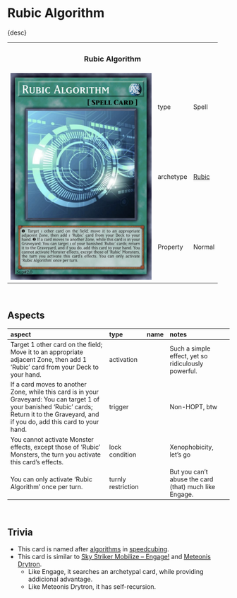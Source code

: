 # Rubic Algorithm

{desc}


<table>
  <tr>
    <th colspan="3"> <h3> Rubic Algorithm </h3> </th>
  </tr>
  <tr>
    <td rowspan="4"> <img src="../../../.assets/cards/spells/Rubic Algorithm.png" width="320px"> </td>
  </tr>
  <tr>
    <td> type </td>
    <td> Spell </td>
  </tr>
  <tr>
    <td> archetype </td>
    <td> <a href="../../../archetypes/Rubic.md">Rubic</a> </td>
  </tr>
  <tr>
    <td> Property </td>
    <td> Normal </td>
  </tr>
</table>


<br>


## Aspects

| aspect | type | name | notes |
| :----- | :--- | :--- | :---- |
| Target 1 other card on the field; Move it to an appropriate adjacent Zone, then add 1 ‘Rubic’ card from your Deck to your hand. | activation | | Such a simple effect, yet so ridiculously powerful. |
| If a card moves to another Zone, while this card is in your Graveyard: You can target 1 of your banished ‘Rubic’ cards; Return it to the Graveyard, and if you do, add this card to your hand. | trigger | | Non-HOPT, btw |
| You cannot activate Monster effects, except those of ‘Rubic’ Monsters, the turn you activate this card’s effects. | lock condition | | Xenophobicity, let’s go |
| You can only activate ‘Rubic Algorithm’ once per turn. | turnly restriction | | But you can’t abuse the card (that) much like Engage. |


<br>


## Trivia

- This card is named after [algorithms](https://en.wikipedia.org/wiki/Algorithm) in [speedcubing](https://en.wikipedia.org/wiki/Rubik's_Cube).
- This card is similar to [Sky Striker Mobilize – Engage!](https://yugipedia.com/wiki/Sky_Striker_Mobilize_-_Engage!) and [Meteonis Drytron](https://yugipedia.com/wiki/Meteonis_Drytron).
  - Like Engage, it searches an archetypal card, while providing addicional advantage.
  - Like Meteonis Drytron, it has self-recursion.
